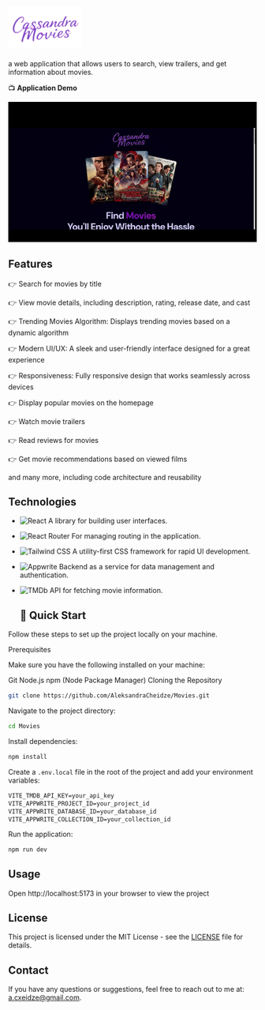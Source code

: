 ## <img src="0660fc82-794a-4471-9217-3a0e34538ded-removebg-preview.png" alt="Logo" width="150"/>

 a web application that allows users to search, view trailers, and get information about movies.

   📺 **Application Demo**

![Demo](CassandraMovies-ezgif.com-video-to-gif-converter.gif)

   ## Features

👉 Search for movies by title

👉 View movie details, including description, rating, release date, and cast

👉 Trending Movies Algorithm: Displays trending movies based on a dynamic algorithm

👉 Modern UI/UX: A sleek and user-friendly interface designed for a great experience

👉 Responsiveness: Fully responsive design that works seamlessly across devices

👉 Display popular movies on the homepage

👉 Watch movie trailers

👉 Read reviews for movies

👉 Get movie recommendations based on viewed films

and many more, including code architecture and reusability

## Technologies

- ![React](https://img.shields.io/badge/React-20232A?style=for-the-badge&logo=react&logoColor=61DAFB) A library for building user interfaces.  
- ![React Router](https://img.shields.io/badge/React_Router-CA4245?style=for-the-badge&logo=react-router&logoColor=white) For managing routing in the application.  
- ![Tailwind CSS](https://img.shields.io/badge/Tailwind_CSS-38B2AC?style=for-the-badge&logo=tailwind-css&logoColor=white) A utility-first CSS framework for rapid UI development.  
- ![Appwrite](https://img.shields.io/badge/Appwrite-F02E65?style=for-the-badge&logo=appwrite&logoColor=white) Backend as a service for data management and authentication.  
- ![TMDb](https://img.shields.io/badge/TMDb-01B4E4?style=for-the-badge&logo=themoviedatabase&logoColor=white) API for fetching movie information.  


   ## 🤸 Quick Start
Follow these steps to set up the project locally on your machine.

Prerequisites

Make sure you have the following installed on your machine:

Git
Node.js
npm (Node Package Manager)
Cloning the Repository

```bash
git clone https://github.com/AleksandraCheidze/Movies.git
 ```
Navigate to the project directory:

```bash
cd Movies
 ```

Install dependencies:

```bash
npm install
```

Create a `.env.local` file in the root of the project and add your environment variables:

 ```plaintext
 VITE_TMDB_API_KEY=your_api_key
 VITE_APPWRITE_PROJECT_ID=your_project_id
 VITE_APPWRITE_DATABASE_ID=your_database_id
 VITE_APPWRITE_COLLECTION_ID=your_collection_id
 ```

Run the application:

```bash
npm run dev
```

## Usage

Open http://localhost:5173 in your browser to view the project

## License

This project is licensed under the MIT License - see the [LICENSE](LICENSE) file for details.

## Contact

If you have any questions or suggestions, feel free to reach out to me at: a.cxeidze@gmail.com.
